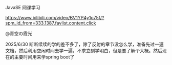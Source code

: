 JavaSE 网课学习

https://www.bilibili.com/video/BV1YP4y1o75f/?spm_id_from=333.1387.favlist.content.click

@青空の霞光

2025/6/30
断断续续的学的差不多了，除了反射的章节没怎么学，准备先过一遍文档，然后利用空闲时间去学一遍，不求立刻学明白，但是要了解个大概。然后现在的主要时间用来学spring boot了
